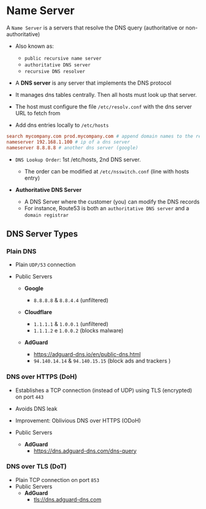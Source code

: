 # Name Server

A `Name Server` is a servers that resolve the DNS query (authoritative or non-authoritative)

- Also known as:
  - `public recursive name server`
  - `authoritative DNS server`
  - `recursive DNS resolver`

- A **DNS server** is any server that implements the DNS protocol
- It manages dns tables centrally. Then all hosts must look up that server.
- The host must configure the file `/etc/resolv.conf` with the dns server URL to fetch from
- Add dns entries locally to `/etc/hosts`

```conf
search mycompany.com prod.mycompany.com # append domain names to the requests
nameserver 192.168.1.100 # ip of a dns server
nameserver 8.8.8.8 # another dns server (google)
```

- `DNS Lookup Order`: 1st /etc/hosts, 2nd DNS server.
  - The order can be modified at `/etc/nsswitch.conf` (line with hosts entry)

- **Authoritative DNS Server**
  - A DNS Server where the customer (you) can modify the DNS records
  - For instance, Route53 is both an `authoritative DNS server` and a `domain registrar`

## DNS Server Types

### Plain DNS

- Plain `UDP/53` connection
- Public Servers

  - **Google**
    - `8.8.8.8` & `8.8.4.4` (unfiltered)

  - **Cloudflare**
    - `1.1.1.1` & `1.0.0.1` (unfiltered)
    - `1.1.1.2` e `1.0.0.2` (blocks malware)

  - **AdGuard**
    - <https://adguard-dns.io/en/public-dns.html>
    - `94.140.14.14` & `94.140.15.15` (block ads and trackers )

### DNS over HTTPS (DoH)

- Establishes a TCP connection (instead of UDP) using TLS (encrypted) on port `443`
- Avoids DNS leak
- Improvement: Oblivious DNS over HTTPS (ODoH)

- Public Servers
  - **AdGuard**
    - <https://dns.adguard-dns.com/dns-query>

### DNS over TLS (DoT)

- Plain TCP connection on port `853`
- Public Servers
  - **AdGuard**
    - <tls://dns.adguard-dns.com>
